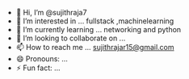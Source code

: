 - 👋 Hi, I’m @sujithraja7
- 👀 I’m interested in ... fullstack ,machinelearning
- 🌱 I’m currently learning ... networking and python 
- 💞️ I’m looking to collaborate on ...
- 📫 How to reach me ... sujithrajar15@gmail.com 
- 😄 Pronouns: ...
- ⚡ Fun fact: ...

<!---
sujithraja7/sujithraja7 is a ✨ special ✨ repository because its `README.md` (this file) appears on your GitHub profile.
You can click the Preview link to take a look at your changes.
--->
